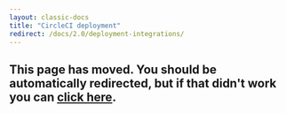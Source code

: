 ```yaml
---
layout: classic-docs
title: "CircleCI deployment"
redirect: /docs/2.0/deployment-integrations/
---
```


<h2>This page has moved. You should be automatically redirected, but if that didn't work you can <a href="/docs/2.0/deployment-integrations/">click here</a>.</h2>
